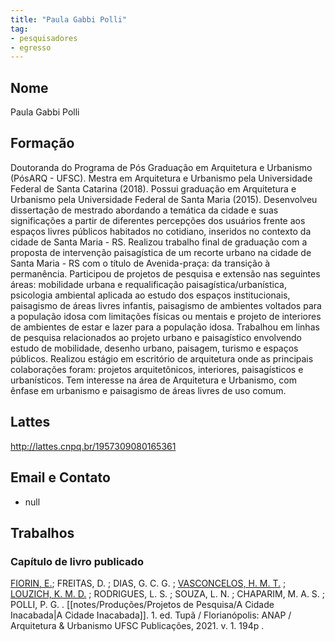 ```yaml
---
title: "Paula Gabbi Polli"
tag: 
- pesquisadores
- egresso
---
```


## Nome
Paula Gabbi Polli

## Formação
Doutoranda do Programa de Pós Graduação em Arquitetura e Urbanismo (PósARQ - UFSC). Mestra em Arquitetura e Urbanismo pela Universidade Federal de Santa Catarina (2018). Possui graduação em Arquitetura e Urbanismo pela Universidade Federal de Santa Maria (2015). Desenvolveu dissertação de mestrado abordando a temática da cidade e suas significações a partir de diferentes percepções dos usuários frente aos espaços livres públicos habitados no cotidiano, inseridos no contexto da cidade de Santa Maria - RS. Realizou trabalho final de graduação com a proposta de intervenção paisagística de um recorte urbano na cidade de Santa Maria - RS com o título de Avenida-praça: da transição à permanência. Participou de projetos de pesquisa e extensão nas seguintes áreas: mobilidade urbana e requalificação paisagística/urbanística, psicologia ambiental aplicada ao estudo dos espaços institucionais, paisagismo de áreas livres infantis, paisagismo de ambientes voltados para a população idosa com limitações físicas ou mentais e projeto de interiores de ambientes de estar e lazer para a população idosa. Trabalhou em linhas de pesquisa relacionados ao projeto urbano e paisagístico envolvendo estudo de mobilidade, desenho urbano, paisagem, turismo e espaços públicos. Realizou estágio em escritório de arquitetura onde as principais colaborações foram: projetos arquitetônicos, interiores, paisagísticos e urbanísticos. Tem interesse na área de Arquitetura e Urbanismo, com ênfase em urbanismo e paisagismo de áreas livres de uso comum.

## Lattes
http://lattes.cnpq.br/1957309080165361

## Email e Contato
- null

## Trabalhos

### Capítulo de livro publicado

[FIORIN, E.](http://lattes.cnpq.br/5599203800231511); FREITAS, D. ; DIAS, G. C. G. ; [VASCONCELOS, H. M. T.](http://lattes.cnpq.br/1290805936456727) ; [LOUZICH, K. M. D.](http://lattes.cnpq.br/1928482851339357) ; RODRIGUES, L. S. ; SOUZA, L. N. ; CHAPARIM, M. A. S. ; POLLI, P. G. . [[notes/Produções/Projetos de Pesquisa/A Cidade Inacabada|A Cidade Inacabada]]. 1. ed. Tupã / Florianópolis: ANAP / Arquitetura & Urbanismo UFSC Publicações, 2021. v. 1. 194p .
